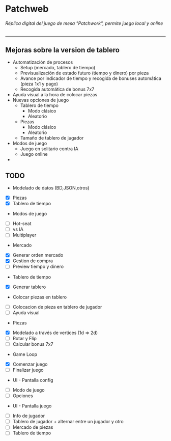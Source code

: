 # Patchweb
###### Réplica digital del juego de mesa "Patchwork", permite juego local y online
<hr />

<h2>Mejoras sobre la version de tablero</h2>
<ul>
    <li>Automatización de procesos
        <ul>
            <li>Setup (mercado, tablero de tiempo)</li>
            <li>Previsualización de estado futuro (tiempo y dinero) por pieza</li>
            <li>Avance por indicador de tiempo y recogida de bonuses automática (pieza 1x1 y pago)</li>
            <li>Recogida automática de bonus 7x7</li>
        </ul>
    </li>
    <li>Ayuda visual a la hora de colocar piezas</li>
    <li>Nuevas opciones de juego
        <ul>
            <li>Tablero de tiempo
                <ul>
                    <li>Modo clásico</li>
                    <li>Aleatorio</li>
                </ul>
            </li>
            <li>Piezas
                <ul>
                    <li>Modo clásico</li>
                    <li>Aleatorio</li>
                </ul>
            </li>
            <li>Tamaño de tablero de jugador</li>
        </ul>
    </li>
    <li>Modos de juego
        <ul>
            <li>Juego en solitario contra IA</li>
            <li>Juego online</li>
        </ul>
    <li>
</ul>

## TODO
* Modelado de datos (BD,JSON,otros)
* [x] Piezas
* [x] Tablero de tiempo
* Modos de juego
* [ ] Hot-seat
* [ ] vs IA
* [ ] Multiplayer
* Mercado
* [x] Generar orden mercado
* [x] Gestion de compra
* [ ] Preview tiempo y dinero
* Tablero de tiempo
* [x] Generar tablero
* Colocar piezas en tablero
* [ ] Colocacion de pieza en tablero de jugador
* [ ] Ayuda visual
* Piezas
* [x] Modelado a través de vertices (1d => 2d)
* [ ] Rotar y Flip
* [ ] Calcular bonus 7x7
* Game Loop
* [x] Comenzar juego
* [ ] Finalizar juego
* UI - Pantalla config
* [ ] Modo de juego
* [ ] Opciones
* UI - Pantalla juego
* [ ] Info de jugador
* [ ] Tablero de jugador + alternar entre un jugador y otro
* [ ] Mercado de piezas
* [ ] Tablero de tiempo